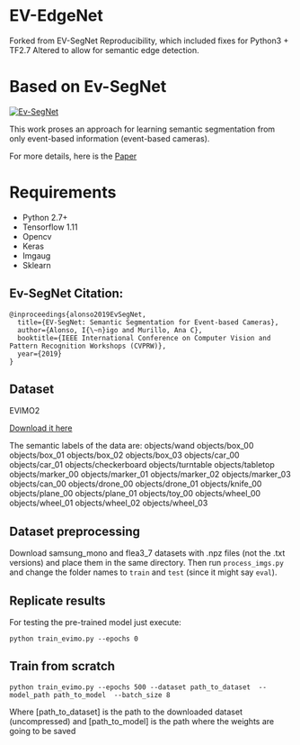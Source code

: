 # EV-EdgeNet

Forked from EV-SegNet Reproducibility, which included fixes for Python3 + TF2.7
Altered to allow for semantic edge detection. 

# Based on Ev-SegNet

[![Ev-SegNet](utils/image.png)](https://youtu.be/YQXBjWUSiaA)

This work proses an approach for learning semantic segmentation from only event-based information (event-based cameras).

For more details, here is the [Paper](https://drive.google.com/file/d/1eTX6GXy5qP9I4PWdD4MkRRbEtfg65XCr/view?usp=sharing)


# Requirements
* Python 2.7+
* Tensorflow 1.11
* Opencv
* Keras
* Imgaug
* Sklearn


## Ev-SegNet Citation:
``` 
@inproceedings{alonso2019EvSegNet,
  title={EV-SegNet: Semantic Segmentation for Event-based Cameras},
  author={Alonso, I{\~n}igo and Murillo, Ana C},
  booktitle={IEEE International Conference on Computer Vision and Pattern Recognition Workshops (CVPRW)},
  year={2019}
}
```

## Dataset
EVIMO2

[Download it here](https://better-flow.github.io/evimo/download_evimo_2.html)

The semantic labels of the data are:
objects/wand
objects/box_00
objects/box_01
objects/box_02
objects/box_03
objects/car_00
objects/car_01
objects/checkerboard
objects/turntable
objects/tabletop
objects/marker_00
objects/marker_01
objects/marker_02
objects/marker_03
objects/can_00
objects/drone_00
objects/drone_01
objects/knife_00
objects/plane_00
objects/plane_01
objects/toy_00
objects/wheel_00
objects/wheel_01
objects/wheel_02
objects/wheel_03


## Dataset preprocessing
Download samsung_mono and flea3_7 datasets with .npz files (not the .txt versions) and place them in the same directory. Then run `process_imgs.py` and change the folder names to `train` and `test` (since it might say `eval`).

## Replicate results
For testing the pre-trained model just execute:
```
python train_evimo.py --epochs 0
```

## Train from scratch


```
python train_evimo.py --epochs 500 --dataset path_to_dataset  --model_path path_to_model  --batch_size 8
```

Where [path_to_dataset] is the path to the downloaded dataset (uncompressed) and [path_to_model] is the path where the weights are going to be saved

